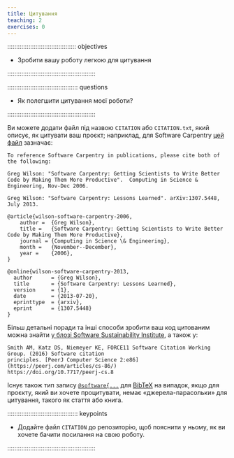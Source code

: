 ```yaml
---
title: Цитування
teaching: 2
exercises: 0
---
```


::::::::::::::::::::::::::::::::::::::: objectives

- Зробити вашу роботу легкою для цитування

::::::::::::::::::::::::::::::::::::::::::::::::::

:::::::::::::::::::::::::::::::::::::::: questions

- Як полегшити цитування моєї роботи?

::::::::::::::::::::::::::::::::::::::::::::::::::

Ви можете додати файл під назвою `CITATION` або `CITATION.txt`,
який описує, як цитувати ваш проєкт;
наприклад, для Software
Carpentry [цей файл](https://github.com/swcarpentry/website/blob/gh-pages/CITATION)
зазначає:

```source
To reference Software Carpentry in publications, please cite both of the following:

Greg Wilson: "Software Carpentry: Getting Scientists to Write Better
Code by Making Them More Productive".  Computing in Science &
Engineering, Nov-Dec 2006.

Greg Wilson: "Software Carpentry: Lessons Learned". arXiv:1307.5448,
July 2013.

@article{wilson-software-carpentry-2006,
    author =  {Greg Wilson},
    title =   {Software Carpentry: Getting Scientists to Write Better Code by Making Them More Productive},
    journal = {Computing in Science \& Engineering},
    month =   {November--December},
    year =    {2006},
}

@online{wilson-software-carpentry-2013,
  author      = {Greg Wilson},
  title       = {Software Carpentry: Lessons Learned},
  version     = {1},
  date        = {2013-07-20},
  eprinttype  = {arxiv},
  eprint      = {1307.5448}
}
```

Більш детальні поради та інші способи зробити ваш код цитованим можна знайти
[у блозі Software Sustainability Institute](https://www.software.ac.uk/how-cite-and-describe-software), а також у:

```source
Smith AM, Katz DS, Niemeyer KE, FORCE11 Software Citation Working Group. (2016) Software citation
principles. [PeerJ Computer Science 2:e86](https://peerj.com/articles/cs-86/)
https://doi.org/10.7717/peerj-cs.8
```

Існує також тип запису [`@software{...`](https://www.google.com/search?q=git+citation+%22%40software%7B%22) для [BibTeX](https://www.ctan.org/pkg/bibtex) на випадок, якщо для проєкту, який ви хочете процитувати,
немає «джерела-парасольки» для цитування, такого як стаття або книга.

:::::::::::::::::::::::::::::::::::::::: keypoints

- Додайте файл `CITATION` до репозиторію, щоб пояснити у ньому, як ви хочете бачити посилання на свою роботу.

::::::::::::::::::::::::::::::::::::::::::::::::::
